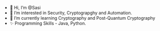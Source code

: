 - 👋 Hi, I’m @Sasi
- 👀 I’m interested in Security, Cryptograpghy and Automation.
- 🌱 I’m currently learning Cryptography and Post-Quantum Cryptography
- ✨ Programming Skills - Java, Python.


<!---
Sasinfosec/Sasinfosec is a ✨ special ✨ repository because its `README.md` (this file) appears on your GitHub profile.
You can click the Preview link to take a look at your changes.
--->
